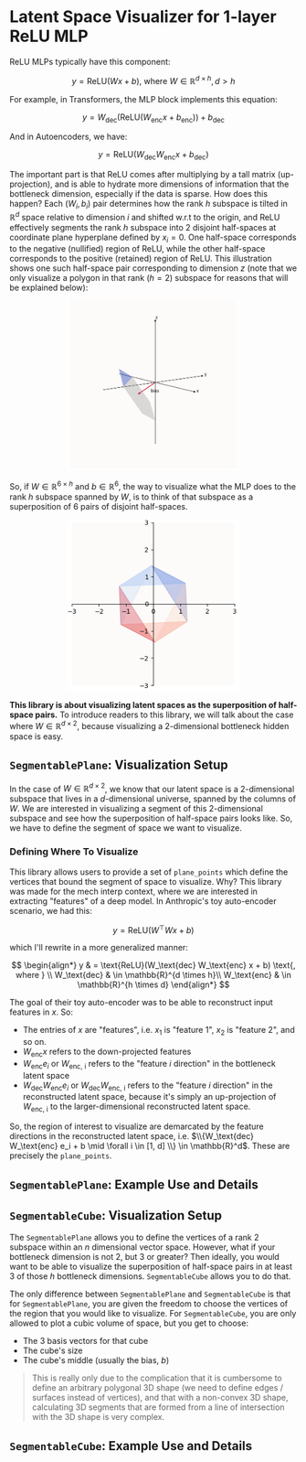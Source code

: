 # Latent Space Visualizer for 1-layer ReLU MLP

ReLU MLPs typically have this component:

$$
y = \text{ReLU}(Wx + b) \text{, where } W \in \mathbb{R}^{d \times h}, d > h
$$

For example, in Transformers, the MLP block implements this equation:

$$
y = W_\text{dec} \left( \text{ReLU} (W_\text{enc}x + b_\text{enc})\right) + b_\text{dec}
$$

And in Autoencoders, we have:

$$
y = \text{ReLU}(W_\text{dec}W_\text{enc} x + b_\text{dec})
$$

The important part is that $\text{ReLU}$ comes after multiplying by a tall matrix (up-projection), and is able to hydrate more dimensions of information that the bottleneck dimension, especially if the data is sparse. How does this happen? Each $(W_i, b_i)$ pair determines how the rank $h$ subspace is tilted in $\mathbb{R}^d$ space relative to dimension $i$ and shifted w.r.t to the origin, and $\text{ReLU}$ effectively segments the rank $h$ subspace into 2 disjoint half-spaces at coordinate plane hyperplane defined by $x_i = 0$. One half-space corresponds to the negative (nullified) region of $\text{ReLU}$, while the other half-space corresponds to the positive (retained) region of $\text{ReLU}$. This illustration shows one such half-space pair corresponding to dimension $z$ (note that we only visualize a polygon in that rank $(h=2)$ subspace for reasons that will be explained below):

<div style="text-align: center;">
    <img src="images/intersection_visualization.png" width="300">
</div>


So, if $W \in \mathbb{R}^{6 \times h}$ and $b \in \mathbb{R}^6$, the way to visualize what the MLP does to the rank $h$ subspace spanned by $W$, is to think of that subspace as a superposition of 6 pairs of disjoint half-spaces.

<div style="text-align: center;">
    <img src="images/superposition_of_halfspaces.png" width="300">
</div>

**This library is about visualizing latent spaces as the superposition of half-space pairs.** To introduce readers to this library, we will talk about the case where $W \in \mathbb{R}^{d \times 2}$, because visualizing a 2-dimensional bottleneck hidden space is easy. 

## `SegmentablePlane`: Visualization Setup

In the case of $W \in \mathbb{R}^{d \times 2}$, we know that our latent space is a $2$-dimensional subspace that lives in a $d$-dimensional universe, spanned by the columns of $W$. We are interested in visualizing a segment of this $2$-dimensional subspace and see how the superposition of half-space pairs looks like. So, we have to define the segment of space we want to visualize.

### Defining Where To Visualize

This library allows users to provide a set of `plane_points` which define the vertices that bound the segment of space to visualize. Why? This library was made for the mech interp context, where we are interested in extracting "features" of a deep model. In Anthropic's toy auto-encoder scenario, we had this:

$$
y = \text{ReLU}(W^\top Wx + b)
$$

which I'll rewrite in a more generalized manner:

$$
\begin{align*}
y & = \text{ReLU}(W_\text{dec} W_\text{enc} x + b) \text{, where } \\
W_\text{dec} & \in \mathbb{R}^{d \times h}\\
W_\text{enc} & \in \mathbb{R}^{h \times d}
\end{align*}
$$

The goal of their toy auto-encoder was to be able to reconstruct input features in $x$. So:
- The entries of $x$ are "features", i.e. $x_1$ is "feature 1", $x_2$ is "feature 2", and so on.
- $W_\text{enc} x$ refers to the down-projected features
- $W_\text{enc} e_i$ or $W_\text{enc, i}$ refers to the "feature $i$ direction" in the bottleneck latent space
- $W_\text{dec} W_\text{enc} e_i$ or $W_\text{dec} W_\text{enc, i}$ refers to the "feature $i$ direction" in the reconstructed latent space, because it's simply an up-projection of $W_\text{enc, i}$ to the larger-dimensional reconstructed latent space.

So, the region of interest to visualize are demarcated by the feature directions in the reconstructed latent space, i.e. $\\{W_\text{dec} W_\text{enc} e_i + b \mid \forall i \in [1, d] \\} \in \mathbb{R}^d$. These are precisely the `plane_points`.

## `SegmentablePlane`: Example Use and Details

## `SegmentableCube`: Visualization Setup

The `SegmentablePlane` allows you to define the vertices of a rank $2$ subspace within an $n$ dimensional vector space. However, what if your bottleneck dimension is not 2, but 3 or greater? Then ideally, you would want to be able to visualize the superposition of half-space pairs in at least 3 of those $h$ bottleneck dimensions. `SegmentableCube` allows you to do that.

The only difference between `SegmentablePlane` and `SegmentableCube` is that for `SegmentablePlane`, you are given the freedom to choose the vertices of the region that you would like to visualize. For `SegmentableCube`, you are only allowed to plot a cubic volume of space, but you get to choose:
- The 3 basis vectors for that cube
- The cube's size
- The cube's middle (usually the bias, $b$)

> This is really only due to the complication that it is cumbersome to define an arbitrary polygonal 3D shape (we need to define edges / surfaces instead of vertices), and that with a non-convex 3D shape, calculating 3D segments that are formed from a line of intersection with the 3D shape is very complex.

## `SegmentableCube`: Example Use and Details

